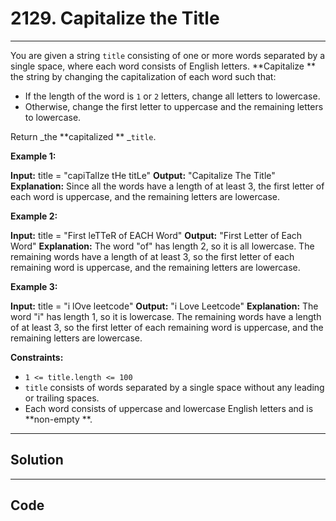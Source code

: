 # 2129. Capitalize the Title

---

You are given a string `title` consisting of one or more words separated by a single space, where each word consists of English letters. **Capitalize ** the string by changing the capitalization of each word such that:

  * If the length of the word is `1` or `2` letters, change all letters to lowercase.
  * Otherwise, change the first letter to uppercase and the remaining letters to lowercase.



Return _the **capitalized ** _`title`.

 

**Example 1:**


**Input:** title = "capiTalIze tHe titLe"
**Output:** "Capitalize The Title"
**Explanation:**
Since all the words have a length of at least 3, the first letter of each word is uppercase, and the remaining letters are lowercase.


**Example 2:**


**Input:** title = "First leTTeR of EACH Word"
**Output:** "First Letter of Each Word"
**Explanation:**
The word "of" has length 2, so it is all lowercase.
The remaining words have a length of at least 3, so the first letter of each remaining word is uppercase, and the remaining letters are lowercase.


**Example 3:**


**Input:** title = "i lOve leetcode"
**Output:** "i Love Leetcode"
**Explanation:**
The word "i" has length 1, so it is lowercase.
The remaining words have a length of at least 3, so the first letter of each remaining word is uppercase, and the remaining letters are lowercase.


 

**Constraints:**

  * `1 <= title.length <= 100`
  * `title` consists of words separated by a single space without any leading or trailing spaces.
  * Each word consists of uppercase and lowercase English letters and is **non-empty **.

---

## Solution



---

## Code
```python


```